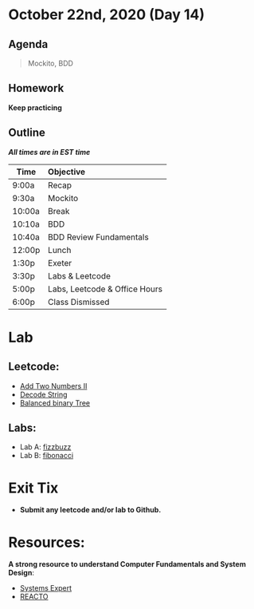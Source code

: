 # October 22nd, 2020 (Day 14)

## Agenda
> Mockito, BDD

## Homework 
**Keep practicing**

## Outline
_**All times are in EST time**_

| Time   | Objective                        |
| -------|:---------------------------------|
| 9:00a  | Recap                            |
| 9:30a  | Mockito                          |    
| 10:00a | Break                            |
| 10:10a | BDD                              |
| 10:40a | BDD Review Fundamentals          |
| 12:00p | Lunch                            |
| 1:30p  | Exeter                           | 
| 3:30p  | Labs & Leetcode                  |
| 5:00p  | Labs, Leetcode & Office Hours    |
| 6:00p  | Class Dismissed                  |

# Lab
  ## Leetcode:
   - [Add Two Numbers II](https://leetcode.com/problems/add-two-numbers-ii/)
   - [Decode String](https://leetcode.com/problems/decode-string/)
   - [Balanced binary Tree](https://leetcode.com/problems/balanced-binary-tree/)
   
  ## Labs:
   - Lab A: [fizzbuzz](./labs/fizzBuzz.md)
   - Lab B: [fibonacci](./labs/fibonacci.md)

# Exit Tix 
  - **Submit any leetcode and/or lab to Github.**

# Resources:
**A strong resource to understand Computer Fundamentals and System Design**:
- [Systems Expert](https://www.algoexpert.io/systems/product)
- [REACTO](https://www.fullstackacademy.com/blog/whiteboard-coding-interviews-a-6-step-process-to-solve-any-problem)